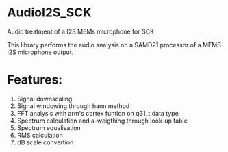 # AudioI2S_SCK

Audio treatment of a I2S MEMs microphone for SCK

This library performs the audio analysis on a SAMD21 processor of a MEMS I2S microphone output.

# Features:

1. Signal downscaling
2. Signal windowing through hann method
3. FFT analysis with arm's cortex funtion on q31_t data type
4. Spectrum calculation and a-weigthing through look-up table
5. Spectrum equalisation
6. RMS calculation
7. dB scale convertion
